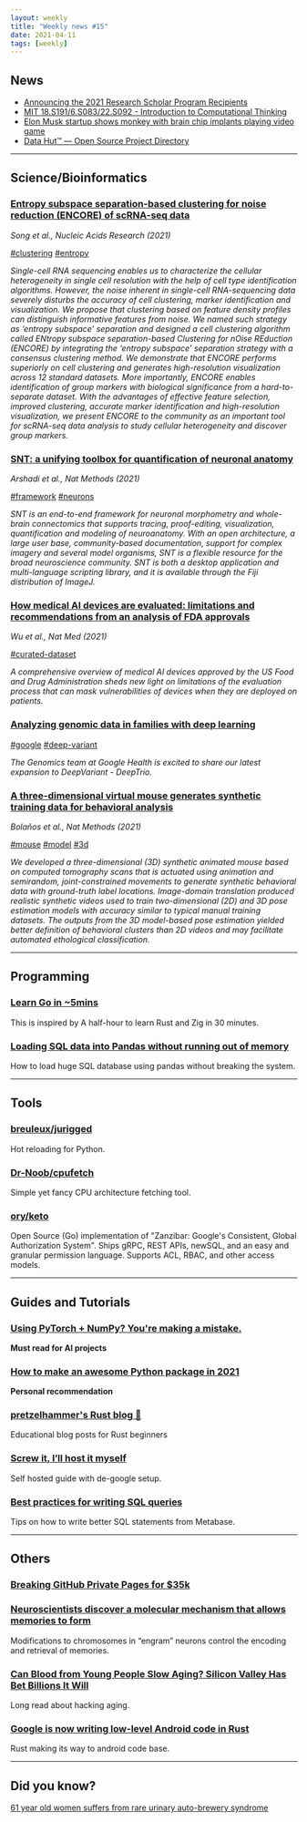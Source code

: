 ```yaml
---
layout: weekly
title: "Weekly news #15"
date: 2021-04-11
tags: [weekly]
---
```


## <i class="fas fa-bullhorn"></i> News

* [Announcing the 2021 Research Scholar Program Recipients](https://ai.googleblog.com/2021/04/announcing-2021-research-scholar.html)
* [MIT 18.S191/6.S083/22.S092 - Introduction to Computational Thinking](https://computationalthinking.mit.edu/Spring21/)
* [Elon Musk startup shows monkey with brain chip implants playing video game](https://www.theguardian.com/technology/2021/apr/09/elon-musk-neuralink-monkey-video-game)
* [Data Hut™ — Open Source Project Directory](https://datahut.ai/)

---

## <i class="fas fa-dna"></i> Science/Bioinformatics

### [Entropy subspace separation-based clustering for noise reduction (ENCORE) of scRNA-seq data](https://academic.oup.com/nar/article/49/3/e18/6030236)

_Song et al., Nucleic Acids Research (2021)_

<a href="#" class="badge badge-primary">#clustering</a>
<a href="#" class="badge badge-primary">#entropy</a>

_Single-cell RNA sequencing enables us to characterize the cellular heterogeneity in single cell resolution with the help of cell type identification algorithms. However, the noise inherent in single-cell RNA-sequencing data severely disturbs the accuracy of cell clustering, marker identification and visualization. We propose that clustering based on feature density profiles can distinguish informative features from noise. We named such strategy as ‘entropy subspace’ separation and designed a cell clustering algorithm called ENtropy subspace separation-based Clustering for nOise REduction (ENCORE) by integrating the ‘entropy subspace’ separation strategy with a consensus clustering method. We demonstrate that ENCORE performs superiorly on cell clustering and generates high-resolution visualization across 12 standard datasets. More importantly, ENCORE enables identification of group markers with biological significance from a hard-to-separate dataset. With the advantages of effective feature selection, improved clustering, accurate marker identification and high-resolution visualization, we present ENCORE to the community as an important tool for scRNA-seq data analysis to study cellular heterogeneity and discover group markers._

### [SNT: a unifying toolbox for quantification of neuronal anatomy](https://www.nature.com/articles/s41592-021-01105-7)

_Arshadi et al., Nat Methods (2021)_

<a href="#" class="badge badge-primary">#framework</a>
<a href="#" class="badge badge-primary">#neurons</a>

_SNT is an end-to-end framework for neuronal morphometry and whole-brain connectomics that supports tracing, proof-editing, visualization, quantification and modeling of neuroanatomy. With an open architecture, a large user base, community-based documentation, support for complex imagery and several model organisms, SNT is a flexible resource for the broad neuroscience community. SNT is both a desktop application and multi-language scripting library, and it is available through the Fiji distribution of ImageJ._

### [How medical AI devices are evaluated: limitations and recommendations from an analysis of FDA approvals](https://www.nature.com/articles/s41591-021-01312-x)

_Wu et al., Nat Med (2021)_

<a href="#" class="badge badge-primary">#curated-dataset</a>

_A comprehensive overview of medical AI devices approved by the US Food and Drug Administration sheds new light on limitations of the evaluation process that can mask vulnerabilities of devices when they are deployed on patients._

### [Analyzing genomic data in families with deep learning](https://opensource.googleblog.com/2021/04/analyzing-genomic-data-in-families-with-deep-learning.html)

<a href="#" class="badge badge-primary">#google</a>
<a href="#" class="badge badge-primary">#deep-variant</a>

_The Genomics team at Google Health is excited to share our latest expansion to DeepVariant - DeepTrio._

### [A three-dimensional virtual mouse generates synthetic training data for behavioral analysis](https://www.nature.com/articles/s41592-021-01103-9)

_Bolaños et al., Nat Methods (2021)_

<a href="#" class="badge badge-primary">#mouse</a>
<a href="#" class="badge badge-primary">#model</a>
<a href="#" class="badge badge-primary">#3d</a>

_We developed a three-dimensional (3D) synthetic animated mouse based on computed tomography scans that is actuated using animation and semirandom, joint-constrained movements to generate synthetic behavioral data with ground-truth label locations. Image-domain translation produced realistic synthetic videos used to train two-dimensional (2D) and 3D pose estimation models with accuracy similar to typical manual training datasets. The outputs from the 3D model-based pose estimation yielded better definition of behavioral clusters than 2D videos and may facilitate automated ethological classification._

---

## <i class="far fa-keyboard"></i> Programming

### [Learn Go in ~5mins](https://gist.github.com/prologic/5f6afe9c1b98016ca278f4d507e65510)

This is inspired by A half-hour to learn Rust and Zig in 30 minutes.

### [Loading SQL data into Pandas without running out of memory](https://pythonspeed.com/articles/pandas-sql-chunking/)

How to load huge SQL database using pandas without breaking the system.

---

## <i class="fas fa-toolbox"></i> Tools

### [breuleux/jurigged](https://github.com/breuleux/jurigged)

Hot reloading for Python.

### [Dr-Noob/cpufetch](https://github.com/Dr-Noob/cpufetch)

Simple yet fancy CPU architecture fetching tool.

### [ory/keto](https://github.com/ory/keto)

Open Source (Go) implementation of "Zanzibar: Google's Consistent, Global Authorization System". Ships gRPC, REST APIs, newSQL, and an easy and granular permission language. Supports ACL, RBAC, and other access models.

---

## <i class="fas fa-graduation-cap"></i> Guides and Tutorials

### [Using PyTorch + NumPy? You're making a mistake.](https://tanelp.github.io/posts/a-bug-that-plagues-thousands-of-open-source-ml-projects/)

**Must read for AI projects**

### [How to make an awesome Python package in 2021](https://antonz.org/python-packaging/)

**Personal recommendation**

### [pretzelhammer's Rust blog 🦀](https://github.com/pretzelhammer/rust-blog)

Educational blog posts for Rust beginners

### [Screw it, I’ll host it myself](https://www.markozivanovic.com/screw-it-ill-host-it-myself/)

Self hosted guide with de-google setup.

### [Best practices for writing SQL queries](https://www.metabase.com/learn/building-analytics/sql-templates/sql-best-practices)

Tips on how to write better SQL statements from Metabase.

---

## <i class="fas fa-rss"></i> Others

### [Breaking GitHub Private Pages for $35k](https://robertchen.cc/blog/2021/04/03/github-pages-xss)

### [Neuroscientists discover a molecular mechanism that allows memories to form](https://news.mit.edu/2020/engram-memories-form-1005)

Modifications to chromosomes in “engram” neurons control the encoding and retrieval of memories.

### [Can Blood from Young People Slow Aging? Silicon Valley Has Bet Billions It Will](https://www.newsweek.com/2021/04/16/can-blood-young-people-slow-aging-silicon-valley-has-bet-billions-it-will-1581447.html)

Long read about hacking aging.

### [Google is now writing low-level Android code in Rust](https://arstechnica.com/gadgets/2021/04/google-is-now-writing-low-level-android-code-in-rust/)

Rust making its way to android code base.

---

## <i class="far fa-surprise"></i> Did you know?

[61 year old women suffers from rare urinary auto-brewery syndrome](https://www.sciencealert.com/doctors-have-reported-an-extremely-rare-case-of-a-person-who-urinates-alcohol)